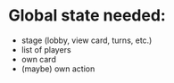 Global state needed:
====================

- stage (lobby, view card, turns, etc.)
- list of players
- own card
- (maybe) own action
